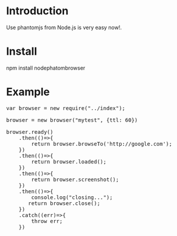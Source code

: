 # Introduction

Use phantomjs from Node.js is very easy now!.


# Install
npm install nodephatombrowser
 
# Example 
<pre>
var browser = new require("../index");

browser = new browser("mytest", {ttl: 60})

browser.ready()
    .then(()=>{
        return browser.browseTo('http://google.com');
    })
    .then(()=>{
        return browser.loaded();
    })
    .then(()=>{
        return browser.screenshot();
    })
    .then(()=>{
        console.log("closing...");
       return browser.close();
    })
    .catch((err)=>{
        throw err;
    })

</pre>
